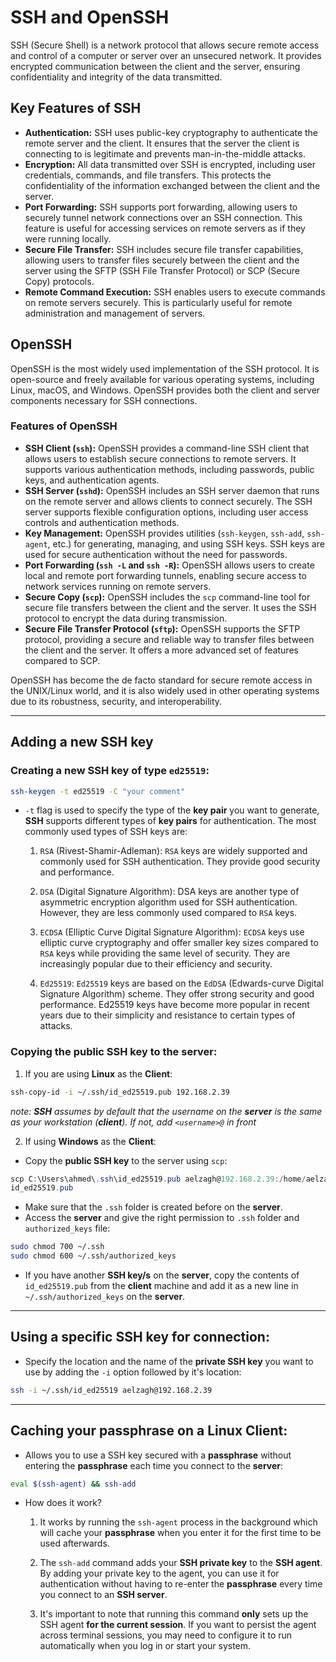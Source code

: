 #   SSH and OpenSSH

SSH (Secure Shell) is a network protocol that allows secure remote access and control of a computer or server over an unsecured network. It provides encrypted communication between the client and the server, ensuring confidentiality and integrity of the data transmitted.

## Key Features of SSH

- **Authentication:** SSH uses public-key cryptography to authenticate the remote server and the client. It ensures that the server the client is connecting to is legitimate and prevents man-in-the-middle attacks.
- **Encryption:** All data transmitted over SSH is encrypted, including user credentials, commands, and file transfers. This protects the confidentiality of the information exchanged between the client and the server.
- **Port Forwarding:** SSH supports port forwarding, allowing users to securely tunnel network connections over an SSH connection. This feature is useful for accessing services on remote servers as if they were running locally.
- **Secure File Transfer:** SSH includes secure file transfer capabilities, allowing users to transfer files securely between the client and the server using the SFTP (SSH File Transfer Protocol) or SCP (Secure Copy) protocols.
- **Remote Command Execution:** SSH enables users to execute commands on remote servers securely. This is particularly useful for remote administration and management of servers.

## OpenSSH

OpenSSH is the most widely used implementation of the SSH protocol. It is open-source and freely available for various operating systems, including Linux, macOS, and Windows. OpenSSH provides both the client and server components necessary for SSH connections.

### Features of OpenSSH

- **SSH Client (`ssh`):** OpenSSH provides a command-line SSH client that allows users to establish secure connections to remote servers. It supports various authentication methods, including passwords, public keys, and authentication agents.
- **SSH Server (`sshd`):** OpenSSH includes an SSH server daemon that runs on the remote server and allows clients to connect securely. The SSH server supports flexible configuration options, including user access controls and authentication methods.
- **Key Management:** OpenSSH provides utilities (`ssh-keygen`, `ssh-add`, `ssh-agent`, etc.) for generating, managing, and using SSH keys. SSH keys are used for secure authentication without the need for passwords.
- **Port Forwarding (`ssh -L` and `ssh -R`):** OpenSSH allows users to create local and remote port forwarding tunnels, enabling secure access to network services running on remote servers.
- **Secure Copy (`scp`):** OpenSSH includes the `scp` command-line tool for secure file transfers between the client and the server. It uses the SSH protocol to encrypt the data during transmission.
- **Secure File Transfer Protocol (`sftp`):** OpenSSH supports the SFTP protocol, providing a secure and reliable way to transfer files between the client and the server. It offers a more advanced set of features compared to SCP.

OpenSSH has become the de facto standard for secure remote access in the UNIX/Linux world, and it is also widely used in other operating systems due to its robustness, security, and interoperability.

---
## Adding a new SSH key
### Creating a new **SSH key** of type `ed25519`:
```bash
ssh-keygen -t ed25519 -C "your comment"
```

- `-t` flag is used to specify the type of the **key pair** you want to generate, **SSH** supports different types of **key pairs** for authentication. The most commonly used types of SSH keys are:
	1. `RSA` (Rivest-Shamir-Adleman): `RSA` keys are widely supported and commonly used for SSH authentication. They provide good security and performance.
    
	2. `DSA` (Digital Signature Algorithm): DSA keys are another type of asymmetric encryption algorithm used for SSH authentication. However, they are less commonly used compared to `RSA` keys.
    
	3. `ECDSA` (Elliptic Curve Digital Signature Algorithm): `ECDSA` keys use elliptic curve cryptography and offer smaller key sizes compared to `RSA` keys while providing the same level of security. They are increasingly popular due to their efficiency and security.
    
	4. `Ed25519`: `Ed25519` keys are based on the `EdDSA` (Edwards-curve Digital Signature Algorithm) scheme. They offer strong security and good performance. Ed25519 keys have become more popular in recent years due to their simplicity and resistance to certain types of attacks.

### Copying the **public SSH key** to the **server**:
1. If you are using **Linux** as the **Client**:
```bash
ssh-copy-id -i ~/.ssh/id_ed25519.pub 192.168.2.39
```
*note: **SSH** assumes by default that the username on the **server** is the same as your workstation (**client**). If not, add `<username>@` in front*

2. If using **Windows** as the **Client**:
- Copy the **public SSH key** to the server using `scp`:
```powershell
scp C:\Users\ahmed\.ssh\id_ed25519.pub aelzagh@192.168.2.39:/home/aelzagh/.ssh/authorized_keys
id_ed25519.pub
```
- Make sure that the `.ssh` folder is created before on the **server**.
- Access the **server** and give the right permission to `.ssh` folder and `authorized_keys` file:
```bash
sudo chmod 700 ~/.ssh
sudo chmod 600 ~/.ssh/authorized_keys
```
- If you have another **SSH key/s** on the **server**, copy the contents of `id_ed25519.pub` from the **client** machine and add it as a new line in `~/.ssh/authorized_keys` on the **server**.
---
## Using a specific  **SSH key** for connection:
- Specify the location and the name of the **private SSH key** you want to use by adding the `-i` option followed by it's location:
```bash
ssh -i ~/.ssh/id_ed25519 aelzagh@192.168.2.39
```
---
## Caching your passphrase on a **Linux Client**:
- Allows you to use a SSH key secured with a **passphrase** without entering the **passphrase** each time you connect to the **server**:
```bash
eval $(ssh-agent) && ssh-add
```

- How does it work?
	1. It works by running the `ssh-agent` process in the background which will cache your **passphrase** when you enter it for the first time to be used afterwards.
	 
	2. The `ssh-add` command adds your **SSH private key** to the **SSH agent**. By adding your private key to the agent, you can use it for authentication without having to re-enter the **passphrase** every time you connect to an **SSH server**.
	 
	3. It's important to note that running this command **only** sets up the SSH agent **for the current session**. If you want to persist the agent across terminal sessions, you may need to configure it to run automatically when you log in or start your system.
